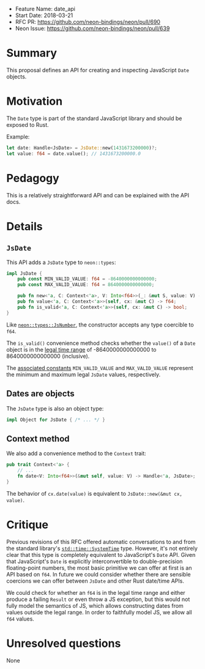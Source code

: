 - Feature Name: date_api
- Start Date: 2018-03-21
- RFC PR: https://github.com/neon-bindings/neon/pull/690
- Neon Issue: https://github.com/neon-bindings/neon/pull/639

# Summary
[summary]: #summary

This proposal defines an API for creating and inspecting JavaScript `Date` objects.

# Motivation
[motivation]: #motivation

The `Date` type is part of the standard JavaScript library and should be exposed to Rust.

Example:

```rust
let date: Handle<JsDate> = JsDate::new(1431673200000)?;
let value: f64 = date.value(); // 1431673200000.0
```

# Pedagogy
[pedagogy]: #pedagogy

This is a relatively straightforward API and can be explained with the API docs.

# Details
[details]: #details

## `JsDate`

This API adds a `JsDate` type to `neon::types`:

```rust
impl JsDate {
    pub const MIN_VALID_VALUE: f64 = -8640000000000000;
    pub const MAX_VALID_VALUE: f64 = 8640000000000000;

    pub fn new<'a, C: Context<'a>, V: Into<f64>>(_: &mut S, value: V) -> JsResult<JsDate>;
    pub fn value<'a, C: Context<'a>>(self, cx: &mut C) -> f64;
    pub fn is_valid<'a, C: Context<'a>>(self, cx: &mut C) -> bool;
}
```

Like [`neon::types::JsNumber`](https://docs.rs/neon/0.4.0/neon/types/struct.JsNumber.html), the constructor accepts any type coercible to `f64`.

The `is_valid()` convenience method checks whether the `value()` of a `Date` object is in the [legal time range](https://www.ecma-international.org/ecma-262/11.0/index.html#sec-time-values-and-time-range) of -8640000000000000 to 8640000000000000 (inclusive).

The [associated constants](https://doc.rust-lang.org/edition-guide/rust-2018/trait-system/associated-constants.html) `MIN_VALID_VALUE` and `MAX_VALID_VALUE` represent the minimum and maximum legal `JsDate` values, respectively.

## Dates are objects

The `JsDate` type is also an object type:

```rust
impl Object for JsDate { /* ... */ }
```

## Context method

We also add a convenience method to the `Context` trait:

```rust
pub trait Context<'a> {
    // ...
    fn date<V: Into<f64>>(&mut self, value: V) -> Handle<'a, JsDate>;
}
```

The behavior of `cx.date(value)` is equivalent to `JsDate::new(&mut cx, value)`.

# Critique
[critique]: #critique

Previous revisions of this RFC offered automatic conversations to and from the standard library's [`std::time::SystemTime`](https://doc.rust-lang.org/std/time/struct.SystemTime.html) type. However, it's not entirely clear that this type is completely equivalent to JavaScript's `Date` API. Given that JavaScript's `Date` is explicitly interconvertible to double-precision floating-point numbers, the most basic primitive we can offer at first is an API based on `f64`. In future we could consider whether there are sensible coercions we can offer between `JsDate` and other Rust date/time APIs.

We could check for whether an `f64` is in the legal time range and either produce a failing `Result` or even throw a JS exception, but this would not fully model the semantics of JS, which allows constructing dates from values outside the legal range. In order to faithfully model JS, we allow all `f64` values.

# Unresolved questions
[unresolved]: #unresolved-questions

None
